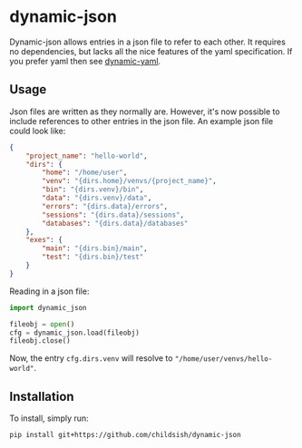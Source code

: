 dynamic-json
============

Dynamic-json allows entries in a json file to refer to each other. It requires no dependencies, but lacks all the nice features of the yaml specification. If you prefer yaml then see [dynamic-yaml][dynamic-yaml].

Usage
-----

Json files are written as they normally are. However, it's now possible to include references to other entries in the json file. An example json file could look like:

```json
{
    "project_name": "hello-world",
    "dirs": {
        "home": "/home/user",
        "venv": "{dirs.home}/venvs/{project_name}",
        "bin": "{dirs.venv}/bin",
        "data": "{dirs.venv}/data",
        "errors": "{dirs.data}/errors",
        "sessions": "{dirs.data}/sessions",
        "databases": "{dirs.data}/databases"
    },
    "exes": {
        "main": "{dirs.bin}/main",
        "test": "{dirs.bin}/test"
    }
}
```

Reading in a json file:

```python
import dynamic_json

fileobj = open()
cfg = dynamic_json.load(fileobj)
fileobj.close()
```

Now, the entry `cfg.dirs.venv` will resolve to `"/home/user/venvs/hello-world"`.

Installation
------------

To install, simply run:

```bash
pip install git+https://github.com/childsish/dynamic-json
```

[dynamic-yaml]: https://github.com/childsish/dynamic-yaml
